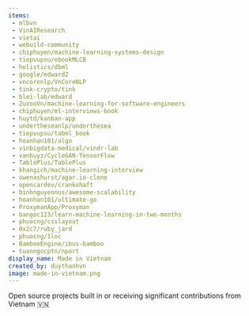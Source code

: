 ```yaml
---
items:
 - mlbvn
 - VinAIResearch
 - vietai
 - webuild-community
 - chiphuyen/machine-learning-systems-design
 - tiepvupsu/ebookMLCB
 - holistics/dbml
 - google/edward2
 - vncorenlp/VnCoreNLP
 - tink-crypto/tink
 - blei-lab/edward
 - ZuzooVn/machine-learning-for-software-engineers
 - chiphuyen/ml-interviews-book
 - huytd/kanban-app
 - undertheseanlp/underthesea
 - tiepvupsu/tabml_book
 - hoanhan101/algo
 - vinbigdata-medical/vindr-lab
 - vanhuyz/CycleGAN-TensorFlow
 - TablePlus/TablePlus
 - khangich/machine-learning-interview
 - owenashurst/agar.io-clone
 - opencardev/crankshaft
 - binhnguyennus/awesome-scalability
 - hoanhan101/ultimate-go
 - ProxymanApp/Proxyman
 - bangoc123/learn-machine-learning-in-two-months
 - phuocng/csslayout
 - 0x2c7/ruby_jard
 - phuocng/1loc
 - BambooEngine/ibus-bamboo
 - tuanngocptn/nport
display_name: Made in Vietnam
created_by: duythanhvn
image: made-in-vietnam.png
---
```

Open source projects built in or receiving significant contributions from Vietnam :vietnam:
